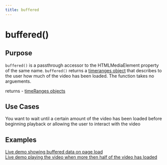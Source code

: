 ```yaml
---
title: buffered
---
```

# buffered() #

## Purpose ##

`buffered()` is a passthrough accessor to the HTMLMediaElement property of the same name. `buffered()` returns a [timeranges object](http://www.w3.org/TR/html5/video.html#normalized-timeranges-object) that describes to the user how much of the video has been loaded.  The function takes no arguements.

 returns - [timeRanges objects](http://www.w3.org/TR/html5/video.html#normalized-timeranges-object)

## Use Cases ##

You want to wait until a certain amount of the video has been loaded before beginning playback or allowing the user to interact with the video

## Examples ##

[Live demo showing buffered data on page load](http://jsfiddle.net/popcornjs/LmeLN/)</br>
[Live demo playing the video when more then half of the video has loaded](http://jsfiddle.net/popcornjs/QRSZE/1/)
